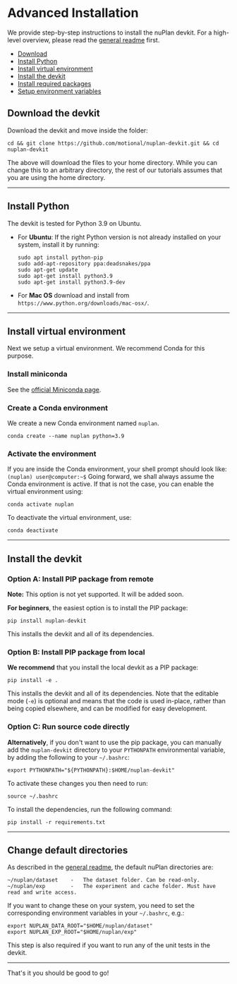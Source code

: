 # Advanced Installation
We provide step-by-step instructions to install the nuPlan devkit. 
For a high-level overview, please read the [general readme](https://github.com/motional/nuplan-devkit/blob/master/README.md) first.

- [Download](#download-the-devkit)
- [Install Python](#install-python)
- [Install virtual environment](#install-virtual-environment)
- [Install the devkit](#install-the-devkit)
- [Install required packages](#install-required-packages)
- [Setup environment variables](#setup-environment-variables)

## Download the devkit
Download the devkit and move inside the folder:
```
cd && git clone https://github.com/motional/nuplan-devkit.git && cd nuplan-devkit
```
The above will download the files to your home directory. While you can change this to an arbitrary directory, the rest of our tutorials assumes that you are using the home directory. 

-----
## Install Python
The devkit is tested for Python 3.9 on Ubuntu.

- For **Ubuntu**: If the right Python version is not already installed on your system, install it by running:
   ```
   sudo apt install python-pip
   sudo add-apt-repository ppa:deadsnakes/ppa
   sudo apt-get update
   sudo apt-get install python3.9
   sudo apt-get install python3.9-dev
   ```
- For **Mac OS** download and install from `https://www.python.org/downloads/mac-osx/`.

-----
## Install virtual environment
Next we setup a virtual environment. We recommend Conda for this purpose.

### Install miniconda
See the [official Miniconda page](https://conda.io/en/latest/miniconda.html).

### Create a Conda environment
We create a new Conda environment named `nuplan`.
```
conda create --name nuplan python=3.9
```

### Activate the environment
If you are inside the Conda environment, your shell prompt should look like: `(nuplan) user@computer:~$`
Going forward, we shall always assume the Conda environment is active.
If that is not the case, you can enable the virtual environment using:
```
conda activate nuplan 
```
To deactivate the virtual environment, use:
```
conda deactivate
```

-----
## Install the devkit
### Option A: Install PIP package from remote
**Note:** This option is not yet supported. It will be added soon.

**For beginners**, the easiest option is to install the PIP package:
```
pip install nuplan-devkit
```
This installs the devkit and all of its dependencies.

### Option B: Install PIP package from local
**We recommend** that you install the local devkit as a PIP package:
```
pip install -e .
```
This installs the devkit and all of its dependencies.
Note that the editable mode (`-e`) is optional and means that the code is used in-place, rather than being copied elsewhere, and can be modified for easy development.

### Option C: Run source code directly
**Alternatively**, if you don't want to use the pip package, you can manually add the `nuplan-devkit` directory to your `PYTHONPATH` environmental variable, by adding the following to your `~/.bashrc`:
```
export PYTHONPATH="${PYTHONPATH}:$HOME/nuplan-devkit"
```
To activate these changes you then need to run:
```
source ~/.bashrc
```
To install the dependencies, run the following command:
```
pip install -r requirements.txt
``` 

-----
## Change default directories
As described in the [general readme](https://github.com/motional/nuplan-devkit/blob/master/README.md), the default nuPlan directories are:
```
~/nuplan/dataset    -   The dataset folder. Can be read-only.
~/nuplan/exp        -   The experiment and cache folder. Must have read and write access.
```
If you want to change these on your system, you need to set the corresponding environment variables in your `~/.bashrc`, e.g.:
```
export NUPLAN_DATA_ROOT="$HOME/nuplan/dataset"
export NUPLAN_EXP_ROOT="$HOME/nuplan/exp"
```
This step is also required if you want to run any of the unit tests in the devkit.

-----
That's it you should be good to go!